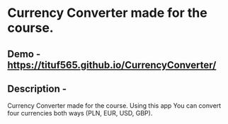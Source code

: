 ﻿# Currency Converter made for the course.

## Demo - https://tituf565.github.io/CurrencyConverter/

## Description - 

Currency Converter made for the course. 
Using this app You can convert four currencies both ways (PLN, EUR, USD, GBP).
